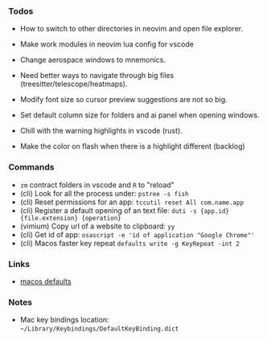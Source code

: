 ### Todos

- How to switch to other directories in neovim and open file explorer.
- Make work modules in neovim lua config for vscode
- Change aerospace windows to mnemonics.
- Need better ways to navigate through big files (treesitter/telescope/heatmaps).
- Modify font size so cursor preview suggestions are not so big.
- Set default column size for folders and ai panel when opening windows.

- Chill with the warning highlights in vscode (rust).
- Make the color on flash when there is a highlight different (backlog)

### Commands

- `zm` contract folders in vscode and `R` to "reload"
- (cli) Look for all the process under: `pstree -s fish`
- (cli) Reset permissions for an app: `tccutil reset All com.name.app`
- (cli) Register a default opening of an text file: `duti -s {app.id} {file.extension} {operation}`
- (vimium) Copy url of a website to clipboard: `yy`
- (cli) Get id of app: `osascript -e 'id of application "Google Chrome"'`
- (cli) Macos faster key repeat `defaults write -g KeyRepeat -int 2`

### Links

- [macos defaults](https://notrab.dev/posts/friendly-mac-os-defaults/)

### Notes

- Mac key bindings location: `~/Library/Keybindings/DefaultKeyBinding.dict`
